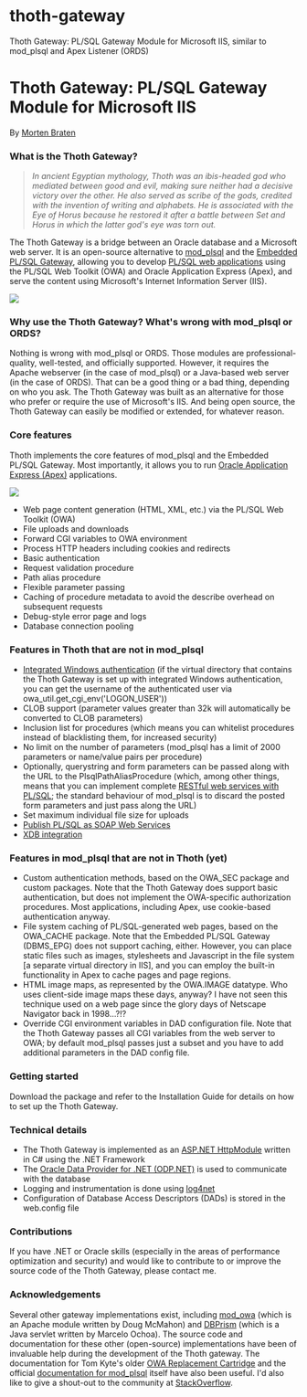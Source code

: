 # thoth-gateway
Thoth Gateway: PL/SQL Gateway Module for Microsoft IIS, similar to mod_plsql and Apex Listener (ORDS)

<h1>Thoth Gateway: PL/SQL Gateway Module for Microsoft IIS</h1>

<p>By <a href="http://ora-00001.blogspot.com/">Morten Braten</a></p>

<h3>What is the Thoth Gateway?</h3>

<blockquote><i>In ancient Egyptian mythology, Thoth was an ibis-headed god who mediated between good and evil, making sure neither had a decisive victory over the other. He also served as scribe of the gods, credited with the invention of writing and alphabets. He is associated with the Eye of Horus because he restored it after a battle between Set and Horus in which the latter god's eye was torn out.</i></blockquote>

<p>The Thoth Gateway is a bridge between an Oracle database and a Microsoft web server. It is an open-source alternative to <a href="http://download.oracle.com/docs/cd/B15897_01/web.1012/b14010/concept.htm">mod_plsql</a> and the <a href="http://download.oracle.com/docs/cd/B19306_01/appdev.102/b14258/d_epg.htm">Embedded PL/SQL Gateway</a>, allowing you to develop <a href="http://download.oracle.com/docs/cd/B28359_01/appdev.111/b28424/adfns_web.htm">PL/SQL web applications</a> using the PL/SQL Web Toolkit (OWA) and Oracle Application Express (Apex), and serve the content using Microsoft's Internet Information Server (IIS).</p>

<img src="http://thoth-gateway.googlecode.com/files/thoth-gateway-architecture.jpg" />

<h3>Why use the Thoth Gateway? What's wrong with mod_plsql or ORDS?</h3>

<p>Nothing is wrong with mod_plsql or ORDS. Those modules are professional-quality, well-tested, and officially supported. However, it requires the Apache webserver (in the case of mod_plsql) or a Java-based web server (in the case of ORDS). That can be a good thing or a bad thing, depending on who you ask. The Thoth Gateway was built as an alternative for those who prefer or require the use of Microsoft's IIS. And being open source, the Thoth Gateway can easily be modified or extended, for whatever reason.</p>


<h3>Core features</h3>

<p>Thoth implements the core features of mod_plsql and the Embedded PL/SQL Gateway. Most importantly, it allows you to run <a href="http://apex.oracle.com/">Oracle Application Express (Apex)</a> applications.</p>

<img src="http://thoth-gateway.googlecode.com/files/apex-running-on-iis-using-thoth.jpg"/>

<ul>
  <li>Web page content generation (HTML, XML, etc.) via the PL/SQL Web Toolkit (OWA)</li>
  <li>File uploads and downloads</li>
  <li>Forward CGI variables to OWA environment</li>
  <li>Process HTTP headers including cookies and redirects</li>
  <li>Basic authentication</li>
  <li>Request validation procedure</li>
  <li>Path alias procedure</li>
  <li>Flexible parameter passing</li>
  <li>Caching of procedure metadata to avoid the describe overhead on subsequent requests</li>
  <li>Debug-style error page and logs</li>
  <li>Database connection pooling</li>
</ul>

<h3>Features in Thoth that are not in mod_plsql</h3>

<ul>
 <li><a href="http://ora-00001.blogspot.com/2012/03/windows-ntlm-sso-with-apex.html">Integrated Windows authentication</a> (if the virtual directory that contains the Thoth Gateway is set up with integrated Windows authentication, you can get the username of the authenticated user via owa_util.get_cgi_env('LOGON_USER'))</li>
 <li>CLOB support (parameter values greater than 32k will automatically be converted to CLOB parameters)</li>
 <li>Inclusion list for procedures (which means you can whitelist procedures instead of blacklisting them, for increased security)</li>
 <li>No limit on the number of parameters (mod_plsql has a limit of 2000 parameters or name/value pairs per procedure)</li>
 <li>Optionally, querystring and form parameters can be passed along with the URL to the PlsqlPathAliasProcedure (which, among other things, means that you can implement complete <a href="http://ora-00001.blogspot.com/2009/07/creating-rest-web-service-with-plsql.html">RESTful web services with PL/SQL</a>; the standard behaviour of mod_plsql is to discard the posted form parameters and just pass along the URL)</li>
 <li>Set maximum individual file size for uploads</li>
 <li><a href="http://ora-00001.blogspot.com/2009/11/publish-plsql-as-soap-web-service.html">Publish PL/SQL as SOAP Web Services</a></li>
 <li><a href="http://ora-00001.blogspot.com/2009/11/more-plsql-gateway-goodies.html">XDB integration</a></li>
</ul>

<h3>Features in mod_plsql that are not in Thoth (yet)</h3>

<ul>
 <li>Custom authentication methods, based on the OWA_SEC package and custom packages. Note that the Thoth Gateway does support basic authentication, but does not implement the OWA-specific authorization procedures. Most applications, including Apex, use cookie-based authentication anyway.</li>
 <li>File system caching of PL/SQL-generated web pages, based on the OWA_CACHE package. Note that the Embedded PL/SQL Gateway (DBMS_EPG) does not support caching, either. However, you can place static files such as images, stylesheets and Javascript in the file system [a separate virtual directory in IIS], and you can employ the built-in functionality in Apex to cache pages and page regions.</li>
 <li>HTML image maps, as represented by the OWA.IMAGE datatype. Who uses client-side image maps these days, anyway? I have not seen this technique used on a web page since the glory days of Netscape Navigator back in 1998...?!?</li>
 <li>Override CGI environment variables in DAD configuration file. Note that the Thoth Gateway passes all CGI variables from the web server to OWA; by default mod_plsql passes just a subset and you have to add additional parameters in the DAD config file.</li>
</ul>


<h3>Getting started</h3>

<p>Download the package and refer to the Installation Guide for details on how to set up the Thoth Gateway.</p>

<h3>Technical details</h3>

<ul>
 <li>The Thoth Gateway is implemented as an <a href="http://msdn.microsoft.com/en-us/library/zec9k340(VS.71).aspx">ASP.NET HttpModule</a> written in C# using the .NET Framework</li>
 <li>The <a href="http://www.oracle.com/technology/tech/windows/odpnet/index.html">Oracle Data Provider for .NET (ODP.NET)</a> is used to communicate with the database</li>
 <li>Logging and instrumentation is done using <a href="http://logging.apache.org/log4net/index.html">log4net</a></li>
 <li>Configuration of Database Access Descriptors (DADs) is stored in the web.config file</li>
</ul>

<h3>Contributions</h3>

<p>If you have .NET or Oracle skills (especially in the areas of performance optimization and security) and would like to contribute to or improve the source code of the Thoth Gateway, please contact me.</p>


<h3>Acknowledgements</h3>

<p>Several other gateway implementations exist, including <a href="http://oss.oracle.com/projects/mod_owa/dist/documentation/modowa.htm">mod_owa</a> (which is an Apache module written by Doug McMahon) and <a href="http://sourceforge.net/projects/dbprism/">DBPrism</a> (which is a Java servlet written by Marcelo Ochoa). The source code and documentation for these other (open-source) implementations have been of invaluable help during the development of the Thoth gateway. The documentation for Tom Kyte's older <a href="http://www.ooug.org/presentations/2005slides/0720/ToolsIuse/owarepl_index.html">OWA Replacement Cartridge</a> and the official <a href="http://download.oracle.com/docs/cd/B15897_01/web.1012/b14010/toc.htm">documentation for mod_plsql</a> itself have also been useful. I'd also like to give a shout-out to the community at <a href="http://www.stackoverflow.com">StackOverflow</a>.</p>
